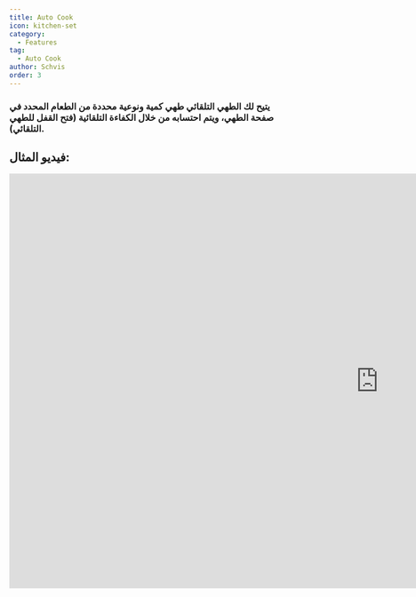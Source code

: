 ```yaml
---
title: Auto Cook
icon: kitchen-set
category:
  - Features
tag:
  - Auto Cook
author: Schvis
order: 3
---
```


### يتيح لك الطهي التلقائي طهي كمية ونوعية محددة من الطعام المحدد في صفحة الطهي، ويتم احتسابه من خلال الكفاءة التلقائية (فتح القفل للطهي التلقائي).

## فيديو المثال:

<div class="iframe-container"><iframe width="1328" height="747" src="https://www.youtube.com/embed/T_X13AXiAiY?list=PL5eI1Tb64p56g27qfYk7VuFTz4FK6YrKa" title="Korepi - Auto Cook" frameborder="0" allow="accelerometer; autoplay; clipboard-write; encrypted-media; gyroscope; picture-in-picture; web-share" referrerpolicy="strict-origin-when-cross-origin" allowfullscreen></iframe></div>
